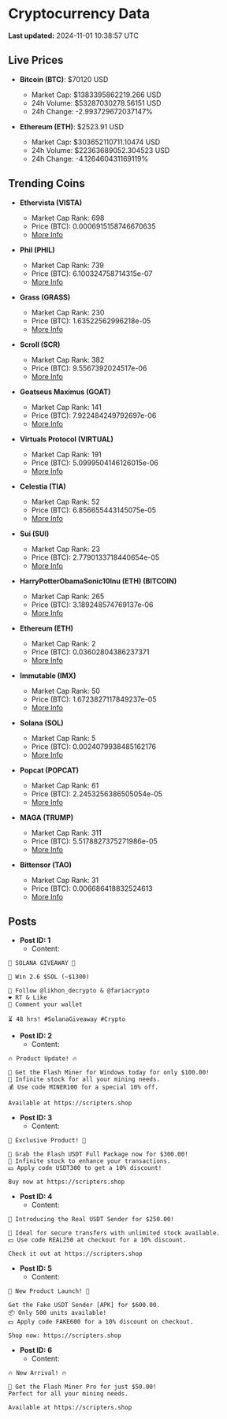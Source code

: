 # Cryptocurrency Data

**Last updated:** 2024-11-01 10:38:57 UTC

## Live Prices
- **Bitcoin (BTC)**: $70120 USD
  - Market Cap: $1383395862219.266 USD
  - 24h Volume: $53287030278.56151 USD
  - 24h Change: -2.993729672037147%

- **Ethereum (ETH)**: $2523.91 USD
  - Market Cap: $303652110711.10474 USD
  - 24h Volume: $22363689052.304523 USD
  - 24h Change: -4.126460431169119%

## Trending Coins
- **Ethervista (VISTA)**
  - Market Cap Rank: 698
  - Price (BTC): 0.0006915158746670635
  - [More Info](https://www.coingecko.com/en/coins/ethervista)

- **Phil (PHIL)**
  - Market Cap Rank: 739
  - Price (BTC): 6.100324758714315e-07
  - [More Info](https://www.coingecko.com/en/coins/phil)

- **Grass (GRASS)**
  - Market Cap Rank: 230
  - Price (BTC): 1.63522562996218e-05
  - [More Info](https://www.coingecko.com/en/coins/grass)

- **Scroll (SCR)**
  - Market Cap Rank: 382
  - Price (BTC): 9.5567392024517e-06
  - [More Info](https://www.coingecko.com/en/coins/scroll)

- **Goatseus Maximus (GOAT)**
  - Market Cap Rank: 141
  - Price (BTC): 7.922484249792697e-06
  - [More Info](https://www.coingecko.com/en/coins/goatseus-maximus)

- **Virtuals Protocol (VIRTUAL)**
  - Market Cap Rank: 191
  - Price (BTC): 5.0999504146126015e-06
  - [More Info](https://www.coingecko.com/en/coins/virtual-protocol)

- **Celestia (TIA)**
  - Market Cap Rank: 52
  - Price (BTC): 6.856655443145075e-05
  - [More Info](https://www.coingecko.com/en/coins/celestia)

- **Sui (SUI)**
  - Market Cap Rank: 23
  - Price (BTC): 2.7790133718440654e-05
  - [More Info](https://www.coingecko.com/en/coins/sui)

- **HarryPotterObamaSonic10Inu (ETH) (BITCOIN)**
  - Market Cap Rank: 265
  - Price (BTC): 3.189248574769137e-06
  - [More Info](https://www.coingecko.com/en/coins/harrypotterobamasonic10inu-eth)

- **Ethereum (ETH)**
  - Market Cap Rank: 2
  - Price (BTC): 0.03602804386237371
  - [More Info](https://www.coingecko.com/en/coins/ethereum)

- **Immutable (IMX)**
  - Market Cap Rank: 50
  - Price (BTC): 1.6723827117849237e-05
  - [More Info](https://www.coingecko.com/en/coins/immutable-x)

- **Solana (SOL)**
  - Market Cap Rank: 5
  - Price (BTC): 0.0024079938485162176
  - [More Info](https://www.coingecko.com/en/coins/solana)

- **Popcat (POPCAT)**
  - Market Cap Rank: 61
  - Price (BTC): 2.2453256386505054e-05
  - [More Info](https://www.coingecko.com/en/coins/popcat)

- **MAGA (TRUMP)**
  - Market Cap Rank: 311
  - Price (BTC): 5.5178827375271986e-05
  - [More Info](https://www.coingecko.com/en/coins/maga)

- **Bittensor (TAO)**
  - Market Cap Rank: 31
  - Price (BTC): 0.006686418832524613
  - [More Info](https://www.coingecko.com/en/coins/bittensor)

## Posts
- **Post ID: 1**
  - Content:
```
🚀 SOLANA GIVEAWAY 🚀

🎁 Win 2.6 $SOL (~$1300)

🤝 Follow @likhon_decrypto & @fariacrypto
❤️ RT & Like
💬 Comment your wallet

⏳ 48 hrs! #SolanaGiveaway #Crypto
```

- **Post ID: 2**
  - Content:
```
🔥 Product Update! 🔥

🚀 Get the Flash Miner for Windows today for only $100.00!
🔋 Infinite stock for all your mining needs.
💰 Use code MINER100 for a special 10% off.

Available at https://scripters.shop
```

- **Post ID: 3**
  - Content:
```
🎁 Exclusive Product! 🎁

💸 Grab the Flash USDT Full Package now for $300.00!
🎉 Infinite stock to enhance your transactions.
💵 Apply code USDT300 to get a 10% discount!

Buy now at https://scripters.shop
```

- **Post ID: 4**
  - Content:
```
💎 Introducing the Real USDT Sender for $250.00!

💼 Ideal for secure transfers with unlimited stock available.
💵 Use code REAL250 at checkout for a 10% discount.

Check it out at https://scripters.shop
```

- **Post ID: 5**
  - Content:
```
🚀 New Product Launch! 🚀

Get the Fake USDT Sender [APK] for $600.00.
📦 Only 500 units available!
💵 Apply code FAKE600 for a 10% discount on checkout.

Shop now: https://scripters.shop
```

- **Post ID: 6**
  - Content:
```
🔥 New Arrival! 🔥

💸 Get the Flash Miner Pro for just $50.00!
Perfect for all your mining needs.

Available at https://scripters.shop
```

